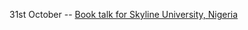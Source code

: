 31st October -- [Book talk for Skyline University, Nigeria](https://www.canva.com/design/DAFynm0krd0/6iDdLBI4eGZ7jszsEM9Njg/edit?utm_content=DAFynm0krd0&utm_campaign=designshare&utm_medium=link2&utm_source=sharebutton)
